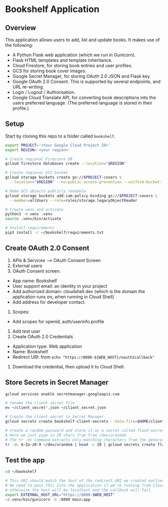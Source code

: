 # Bookshelf Application

## Overview

This application allows users to add, list and update books.  It makes use of the following:

- A Python Flask web application (which we run in Gunicorn).
- Flask HTML templates and template inheritance.
- Cloud Firestore, for storing book entries and user profiles.
- GCS for storing book cover images.
- Google Secret Manager, for storing OAuth 2.0 JSON and Flask key.
- Google OAuth 2.0 Consent. This is supported by several endpoints, and URL re-writing.
- Login / Logout / Authorisation.
- Google Cloud Translate API, for converting book descriptions into the users preferred language. (The preferred language is stored in their profile.)

## Setup

Start by cloning this repo to a folder called `bookshelf`.

```bash
export PROJECT='<Your Google Cloud Project ID>'
export REGION='<your region>'

# Create regional Firestore DB
gcloud firestore databases create --location="$REGION" 

# Create regional GCS bucket
gcloud storage buckets create gs://$PROJECT-covers \
  --location="$REGION" --no-public-access-prevention --uniform-bucket-level-access

# Make GCS objects publicly readable
gcloud storage buckets add-iam-policy-binding gs://$PROJECT-covers \
  --member=allUsers --role=roles/storage.legacyObjectReader

# Create venv and activate
python3 -m venv .venv
source .venv/bin/activate

# Install requirements
pip3 install -r ~/bookshelf/requirements.txt
```

## Create OAuth 2.0 Consent

1. APIs & Services --> OAuth Consent Screen
1. External users
1. OAuth Consent screen:
  - App name: Bookshelf
  - User support email: an identity in your project
  - Add authorized domain: cloudshell.dev (which is the domain the application runs on, when running in Cloud Shell)
  - Add address for developer contact.
1. Scopes:
  - Add scopes for openid, auth/userinfo.profile
1. Add test user
1. Create OAuth 2.0 Credentials
  - Application type: Web application
  - Name: Bookshelf
  - Redirect URI: from `echo "https://8080-${WEB_HOST}/oauth2callback"`
1. Download the credential, then upload it to Cloud Shell.

## Store Secrets in Secret Manager

```bash
gcloud services enable secretmanager.googleapis.com

# rename the client secret file
mv ~/client_secret*.json ~/client_secret.json

# Create the client secret in Secret Manager
gcloud secrets create bookshelf-client-secrets --data-file=$HOME/client_secret.json

# Create a random password and store it as a secret called flask-secret-key
# Here we just pipe in 20 chars from from /dev/urandom
# The tr -dc command extracts only matching characters from the generated stream
tr -dc A-Za-z0-9 </dev/urandom | head -c 20 | gcloud secrets create flask-secret-key --data-file=-
```

## Test the app

```bash
cd ~/bookshelf

# This URI should match the host of the redirect URI we created earlier.
# We need to pass this into the application if we're running from Cloud Shell
# otherwise the host will be localhost and the callback will fail.
export EXTERNAL_HOST_URL="https://8080-$WEB_HOST"
~/.venv/bin/gunicorn -b :8080 main:app
```
